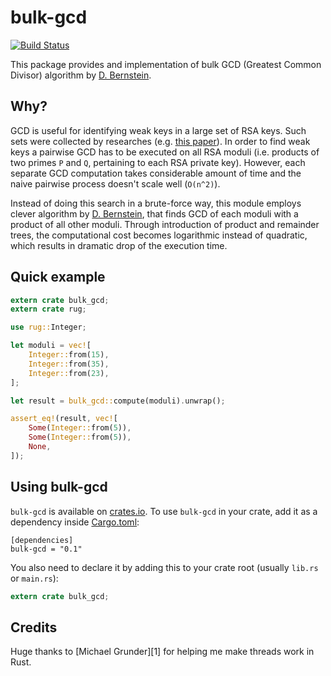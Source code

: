 # bulk-gcd
[![Build Status](https://secure.travis-ci.org/indutny/bulk-gcd.svg)](http://travis-ci.org/indutny/bulk-gcd)

This package provides and implementation of bulk GCD (Greatest Common Divisor)
algorithm by [D. Bernstein][bernstein].

## Why?

GCD is useful for identifying weak keys in a large set of RSA keys. Such
sets were collected by researches (e.g. [this paper][that paper]). In order to
find weak keys a pairwise GCD has to be executed on all RSA moduli (i.e.
products of two primes `P` and `Q`, pertaining to each RSA private key).
However, each separate GCD computation takes considerable amount of time and the
naive pairwise process doesn't scale well (`O(n^2)`).

Instead of doing this search in a brute-force way, this module employs clever
algorithm by [D. Bernstein][bernstein], that finds GCD of each moduli with a
product of all other moduli. Through introduction of product and remainder
trees, the computational cost becomes logarithmic instead of quadratic, which
results in dramatic drop of the execution time.

## Quick example

```rust
extern crate bulk_gcd;
extern crate rug;

use rug::Integer;

let moduli = vec![
    Integer::from(15),
    Integer::from(35),
    Integer::from(23),
];

let result = bulk_gcd::compute(moduli).unwrap();

assert_eq!(result, vec![
    Some(Integer::from(5)),
    Some(Integer::from(5)),
    None,
]);
```

## Using bulk-gcd

`bulk-gcd` is available on [crates.io][crates]. To use `bulk-gcd` in your crate,
add it as a dependency inside [Cargo.toml][cargo doc]:

```
[dependencies]
bulk-gcd = "0.1"
```

You also need to declare it by adding this to your crate root (usually
`lib.rs` or `main.rs`):

```rust
extern crate bulk_gcd;
```

## Credits

Huge thanks to [Michael Grunder][1] for helping me make threads work in Rust.

[bernstein]: https://cr.yp.to/factorization/smoothparts-20040510.pdf
[that paper]: https://factorable.net/weakkeys12.conference.pdf
[crates]: https://crates.io/crates/bulk-gcd
[cargo doc]: https://doc.rust-lang.org/cargo/guide/dependencies.html
